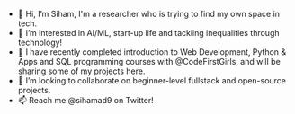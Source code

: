 - 👋 Hi, I’m Siham, I'm a researcher who is trying to find my own space in tech.
- 👀 I’m interested in AI/ML, start-up life and tackling inequalities through technology!
- 🌱 I have recently completed introduction to Web Development, Python & Apps and SQL programming courses with @CodeFirstGirls, and will be sharing some of my projects here.
- 💞️ I’m looking to collaborate on beginner-level fullstack and open-source projects.
- 📫 Reach me @sihamad9 on Twitter!

<!---
sihamad/sihamad is a ✨ special ✨ repository because its `README.md` (this file) appears on your GitHub profile.
You can click the Preview link to take a look at your changes.
--->
